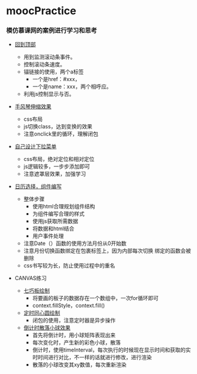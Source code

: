 # moocPractice
### 模仿慕课网的案例进行学习和思考
- [回到顶部](https://seven-share.github.io/moocPractice/backToTop/backToTop.html)
    - 用到监测滚动条事件。
    - 控制滚动条速度。
    - 锚链接的使用，两个a标签  
        - 一个是href：#xxx，  
        - 一个是name：xxx，两个相呼应。
    - 利用js控制显示与否。
- [手风琴伸缩效果](https://seven-share.github.io/moocPractice/cssStretch/index.html)
    - css布局
    - js切换class，达到变换的效果
    - 注意onclick里的循环，理解闭包
- [自己设计下拉菜单](https://seven-share.github.io/moocPractice/downMenu/index.html)
    - css布局，绝对定位和相对定位
    - js逻辑较多，一步步添加即可
    - 注意遮罩层效果，加强学习

- [日历选择，组件编写](https://seven-share.github.io/moocPractice/datePicker/index.html)
    - 整体步骤
        - 使用html合理规划组件结构
        - 为组件编写合理的样式
        - 使用js获取所需数据
        - 将数据和html结合
        - 用户事件处理
    - 注意Date（）函数的使用方法月份从0开始数
    - 注意月份切换函数绑定在包裹标签上，因为内部每次切换
    绑定的函数会被删除
    - css书写较为长，防止使用过程中的重名
- CANVAS练习
    - [七巧板绘制](https://seven-share.github.io/moocPractice/canvas/drawTangram/index.html)
        - 将要画的板子的数据存在一个数组中，一次for循环即可
        - context.fillStyle，context.fill()
    - [定时同心圆绘制](https://seven-share.github.io/moocPractice/canvas/concentricCircle/index.html)
        - 闭包的使用，注意定时器是异步操作
    - [倒计时散落小球效果](https://seven-share.github.io/moocPractice/canvas/concentricCircle/index.html)
        - 首先将倒计时，用小球矩阵表现出来
        - 每次变化时，产生新的彩色小球，散落
        - 倒计时，使用timeInterval，每次执行的时候现在显示时间和获取的实时时间进行对比，不一样的话就进行修改，进行渲染
        - 散落的小球改变其xy数值，每次重新渲染